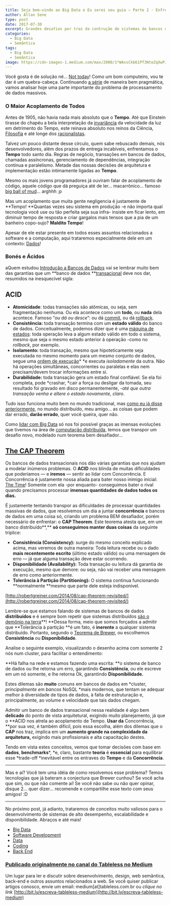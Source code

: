 ```yaml
---
title: Seja bem-vindo ao Big Data e Eu serei seu guia — Parte 2 - Enfrentando um Problema
author: Allan Sene
type: post
date: 2017-07-30
excerpt: Grandes desafios por traz da contrução de sistemas de bancos de dados de alta disponibilidade e escaláveis.
categories:
  - Big Data
  - Semântica
tags:
  - Big Data
  - Semântica
image: https://cdn-images-1.medium.com/max/2000/1*WAxsCkb61Pf3NteZqXwPJQ.jpeg
---
```


Você gosta é de solução né... [Not today](https://media.makeameme.org/created/but-it-is.jpg)! Como um bom
computeiro, vou te dar é um quebra-cabeça. Continuando [a
série](https://medium.com/@allansenne/seja-bem-vindo-ao-big-data-e-eu-serei-seu-guia-parte-1-cursos-6b6f25cfa3fe)
de maneira bem pragmática, vamos analisar hoje uma parte importante do problema
de processamento de dados massivos.

### O Maior Acoplamento de Todos

Antes de 1905, não havia nada mais absoluto que o **Tempo**. Até que Einstein
tirasse do chapéu a bela interpretação da
[invariância](https://pt.wikipedia.org/wiki/InvariÃ¢ncia) da velocidade da luz
em detrimento do Tempo, este reinava absoluto nos reinos da Ciência,
[Filosofia](https://pt.wikipedia.org/wiki/Causalidade) e até longe dos
[racionalistas](https://pt.wikipedia.org/wiki/AdÃ¡gio_(mÃºsica)).

Talvez um pouco distante desse círculo, quem sabe rebuscado demais, nós
desenvolvedores, além dos prazos de entrega incabíveis, enfrentamos o **Tempo**
todo santo dia. Regras de negócio, transações em bancos de dados, chamadas
assíncronas, gerenciamento de dependências, integração contínua e paralelismo.
Metade das nossas decisões de arquitetura e implementação estão intimamente
ligadas ao **Tempo**.

Mesmo os mais jovens programadores já ouviram falar de acoplamento de código,
aquele código que dá preguiça até de ler... macarrônico... famoso [big ball of
mud](http://www.laputan.org/mud/)... arghhh ;p

Mas um acoplamento que muita gente negligencia é justamente de **Tempo!
**Quantas vezes seu sistema em produção -e não importa qual tecnologia você use
ou tão perfeita seja sua infra- insiste em ficar lento, em diminuir tempo de
resposta e criar gargalos mais tensos que a pia de um banheiro copo-sujo?
**Maldito Tempo**!

Apesar de ele estar presente em todos esses assuntos relacionados a software e a
computação, aqui trataremos especialmente dele em um contexto:
[Dados](https://www.google.com.br/search?q=dados&safe=off&source=lnms&tbm=isch&sa=X&ved=0ahUKEwjQifCyt_3TAhXGEpAKHRXMCCsQ_AUIBigB&biw=1366&bih=602#imgrc=_)!

### Bonés e Ácidos

aQuem estudou [Introdução a Bancos de
Dados](https://lagunita.stanford.edu/courses/Engineering/db/2014_1/about) vai se
lembrar muito bem das garantias que um **banco de dados
**[transacional](https://www.quora.com/What-is-a-database-transaction) deve nos
dar, resumidos na inesquecível sigla:

## ACID

* **Atomicidade**: todas transações são atômicas, ou seja, sem fragmentação
nenhuma. Ou ela acontece como um **todo**, ou **nada** dela acontece. Famoso
“*ou dá ou desce*”: ou dá [commit](https://pt.wikipedia.org/wiki/Commit), ou dá
[rollback](https://pt.wikipedia.org/wiki/Rollback).
* **Consistência:** toda transação termina com um **estado válido** do banco de
dados. Conceitualmente, podemos dizer que é uma [máquina de
estados](https://pt.wikipedia.org/wiki/MÃ¡quina_de_estados_finita): toda
operação leva a algum estado válido em todo o sistema, mesmo que seja o mesmo
estado anterior à operação -como no *rollback*, por exemplo.
* **Isolamento:** toda transação, mesmo que hipoteticamente seja executada no
mesmo momento para um mesmo conjunto de dados, segue uma [ordem de
execução](https://en.wikipedia.org/wiki/Call_stack)* *e executa *isoladamente*
da outra. Não há operações simultâneas, concorrentes ou paralelas e elas nem
precisam/devem trocar informações entre si.
* **Durabilidade:** toda transação gera um estado final confiável. Se ela foi
completa, pode *crashar, *cair a força ou desligar da tomada, seu resultado foi
gravado em disco permanentemente, -*até que outra transação venha e altere o
estado novamente, claro*.

Tudo isso funciona muito bem no mundo tradicional, mas [como eu já disse
anteriormente](https://medium.com/@allansenne/destrua-seu-data-warehouse-f362ae6e4460),
no mundo distribuído, meu amigo... as coisas que podem dar errado, **darão
errado**, quer você queira, quer não.

Como [lidar com Big
Data](https://medium.com/@allansenne/as-verdades-que-o-mercado-brasileiro-e-vocÃª-precisam-ouvir-sobre-big-data-9fb6f8d5b9d3)
só nos foi possível graças as imensas evoluções que tivemos na área de
[computação distribuída](https://en.wikipedia.org/wiki/Distributed_computing),
temos que transpor um desafio novo, modelado num teorema bem desafiador...

## [The CAP Theorem](https://en.wikipedia.org/wiki/CAP_theorem)

Os bancos de dados transacionais nos dão várias garantias que nos ajudam a
modelar inúmeros problemas. O **ACID** nos blinda de muitas dificuldades que
poderíamos — e **iremos** — sentir ao lidar com Concorrência. E Concorrência é
justamente nossa aliada para bater nosso inimigo inicial: [The
Time](https://www.youtube.com/watch?v=JwYX52BP2Sk)! Somente com ela -por
enquanto- conseguimos bater o rival quando precisamos processar **imensas
quantidades de dados todos os dias.**

É justamente tentando transpor as dificuldades de processar quantidades massivas
de dados, que resolvemos um dia a juntar **concorrência** e bancos de dados em
uma coisa só, criando um problema BEM desafiador, porém necessário de enfrentar:
o **CAP Theorem**. Este teorema atesta que, em um banco distribuído**,** **só
conseguimos manter duas coisas** da seguinte tríplice:

* **Consistência (Consistency):** surge do mesmo conceito explicado acima, mas
veremos de outra maneira: Toda leitura recebe ou o dado **mais recentemente
escrito** (último estado válido) ou uma mensagem de erro — já que alguma
transação deve estar ocorrendo.
* **Disponibilidade (Availability):** Toda transação ou leitura dá garantia de
execução, mesmo que demore: ou seja, não vai receber uma mensagem de erro como
anteriormente.
* **Tolerância à Partição (Partitioning):** O sistema continua funcionando
**normalmente **mesmo que parte dele esteja indisponível.

[http://robertgreiner.com/2014/08/cap-theorem-revisited/](http://robertgreiner.com/2014/08/cap-theorem-revisited/)</span>

Lembre-se que estamos falando de sistemas de bancos de dados **distribuídos** e
é sempre bom repetir que sistemas distribuídos [são o demônio na
terra](https://en.wikipedia.org/wiki/Fallacies_of_distributed_computing)**!
**Dessa forma, meio que somos forçados a admitir que **Tolerância à partição **é
um fato, é **inerente** a qualquer sistema distribuído. Portanto, segundo o
[Teorema de
Brewer](http://citeseerx.ist.psu.edu/viewdoc/download?doi=10.1.1.67.6951&rep=rep1&type=pdf),
ou escolhemos **Consistência** ou **Disponibilidade**.

Analise o seguinte exemplo, visualizando o desenho acima com somente 2 nós num
cluster, para facilitar o entendimento:

**Há falha na rede e estamos fazendo uma escrita: **o sistema de banco de dados
ou lhe retorna um erro, garantindo **Consistência**, ou ele escreve em um nó
somente, e lhe retorna Ok, garantindo **Disponibilidade.**

Estes dilemas são **muito** comuns em bancos de dados em *cluster,
*principalmente em bancos* NoSQL *mais modernos, que tentam se adequar melhor à
diversidade de tipos de dados, à falta de estruturação e, principalmente, ao
volume e velocidade que tais dados chegam.


Admitir um banco de dados transacional nessa realidade é algo bem **delicado**
do ponto de vista arquitetural, exigindo muito planejamento, já que o **ACID nos
atrela ao acoplamento de Tempo. **Usar da** Concorrência, **por sua vez, é
também difícil, pois essa escolha, além dos dilemas que o **CAP** nos traz,
implica em um **aumento grande na complexidade da arquitetura,** exigindo mais
profissionais e alta capacitação destes.

Tendo em vista estes conceitos, vemos que tomar decisões com base em **dados**,
**benchmarks***, *e, claro, bastante **teoria** é **essencial** para equilibrar
esse *trade-off *inevitável entre os entraves do **Tempo** e da
**Concorrência**.

*****

Mas e aí? Você tem uma idéia de como resolvemos esse problema? Temos tecnologias
que já bateram a conjectura que Brewer cunhou? Se você acha que sim, ou que não
comente aí! Se você não sabe ou não quer opinar, disque 2... quer dizer... recomende
e compartilhe esse texto com seus amigos! :D

*****

No próximo post, já adianto, trataremos de conceitos muito valiosos para o
desenvolvimento de sistemas de alto desempenho, escalabilidade e
disponibilidade. Abraços e até mais!

* [Big Data](https://medium.com/tag/big-data?source=post)
* [Software Development](https://medium.com/tag/software-development?source=post)
* [Data](https://medium.com/tag/data?source=post)
* [Coding](https://medium.com/tag/coding?source=post)
* [Back End](https://medium.com/tag/backend?source=post)

### [Publicado originalmente no canal do Tableless no Medium](https://medium.com/tableless?source=footer_card)

Um lugar para ler e discutir sobre desenvolvimento, design, web semântica,
back-end e outros assuntos relacionados a web. Se você quiser publicar artigos
conosco, envie um email: medium[at]tableless.com.br ou *clique no link*
[http://bit.ly/escreva-tableless-medium](http://bit.ly/escreva-tableless-medium)
